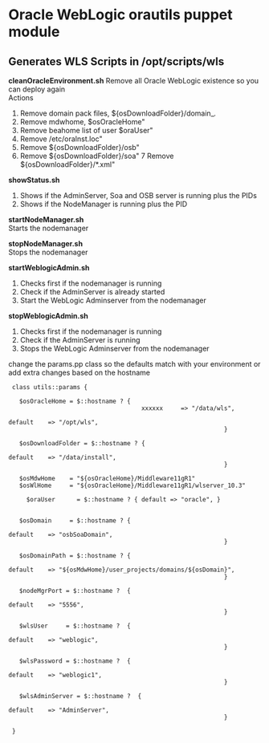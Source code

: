 Oracle WebLogic orautils puppet module
=======================================================

Generates WLS Scripts in /opt/scripts/wls
-----------------------------------------

**cleanOracleEnvironment.sh**
Remove all Oracle WebLogic existence so you can deploy again  
Actions  
1. Remove domain pack files, ${osDownloadFolder}/domain_*.*
2. Remove mdwhome, $osOracleHome"
3. Remove beahome list of user $oraUser"
4. Remove /etc/oraInst.loc"
5. Remove ${osDownloadFolder}/osb"
6. Remove ${osDownloadFolder}/soa"
7  Remove ${osDownloadFolder}/*.xml"

**showStatus.sh**  
1. Shows if the AdminServer, Soa and OSB server is running plus the PIDs
2. Shows if the NodeManager is running plus the PID

**startNodeManager.sh**  
Starts the nodemanager

**stopNodeManager.sh**  
Stops the nodemanager

**startWeblogicAdmin.sh**  
1. Checks first if the nodemanager is running
2. Check if the AdminServer is already started
3. Start the WebLogic Adminserver from the nodemanager 

**stopWeblogicAdmin.sh**  
1. Checks first if the nodemanager is running
2. Check if the AdminServer is running
3. Stops the WebLogic Adminserver from the nodemanager

change the params.pp class so the defaults match with your environment or add extra changes based on the hostname  


     class utils::params {
     
       $osOracleHome = $::hostname ? { 
                                         xxxxxx     => "/data/wls",
       																	default    => "/opt/wls", 
       															}
     
       $osDownloadFolder = $::hostname ? { 
       																	default    => "/data/install", 
       															}
     
       $osMdwHome    = "${osOracleHome}/Middleware11gR1"
       $osWlHome     = "${osOracleHome}/Middleware11gR1/wlserver_10.3" 
     
     	 $oraUser      = $::hostname ? { default => "oracle", }
     
     
       $osDomain     = $::hostname ? { 
       																	default    => "osbSoaDomain", 
       															}
       															
       $osDomainPath = $::hostname ? { 
       																	default    => "${osMdwHome}/user_projects/domains/${osDomain}", 
       															}
     
       $nodeMgrPort = $::hostname ?  { 
       																	default    => "5556", 
       															}    															
     
       $wlsUser     = $::hostname ?  { 
       																	default    => "weblogic", 
       															}    															
     
       $wlsPassword = $::hostname ?  { 
       																	default    => "weblogic1", 
       															}    		
     
       $wlsAdminServer = $::hostname ?  { 
       																	default    => "AdminServer", 
       															}    		
     
     }         